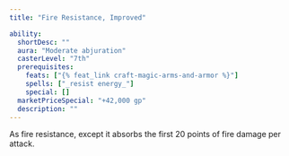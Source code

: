 ```yaml
---
title: "Fire Resistance, Improved"

ability:
  shortDesc: ""
  aura: "Moderate abjuration"
  casterLevel: "7th"
  prerequisites:
    feats: ["{% feat_link craft-magic-arms-and-armor %}"]
    spells: ["_resist energy_"]
    special: []
  marketPriceSpecial: "+42,000 gp"
  description: ""
---
```

As fire resistance, except it absorbs the first 20 points of fire damage per attack.



